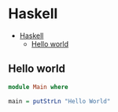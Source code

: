 # Haskell

<!--ts-->
* [Haskell](hasekll.md#haskell)
   * [Hello world](hasekll.md#hello-world)

<!-- Added by: runner, at: Fri Aug  6 12:10:05 UTC 2021 -->

<!--te-->

## Hello world
```haskell
module Main where

main = putStrLn "Hello World"
```
